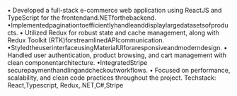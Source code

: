 • Developed a full-stack e-commerce web application using ReactJS and TypeScript
 for the frontendand.NETforthebackend.
 •Implementedpaginationtoefficientlyhandleanddisplaylargedatasetsofproducts.
 • Utilized Redux for robust state and cache management, along with Redux Toolkit
 (RTK)forstreamlinedAPIcommunication.
 •StyledtheuserinterfaceusingMaterialUIforaresponsiveandmoderndesign.
 • Handled user authentication, product browsing, and cart management with clean
 componentarchitecture.
 •IntegratedStripe securepaymenthandlingandcheckoutworkflows.
 • Focused on performance, scalability, and clean code practices throughout the
 project.
 Techstack: React,Typescript, Redux,.NET,C#,Stripe
